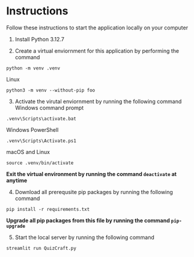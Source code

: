 # Instructions
Follow these instructions to start the application locally on your computer

1. Install Python 3.12.7

2. Create a virtual enviornment for this application by performing the command
```
python -m venv .venv
```
Linux
```
python3 -m venv --without-pip foo
```

3. Activate the virutal enviornment by running the following command
Windows command prompt
```
.venv\Scripts\activate.bat
```
Windows PowerShell
```
.venv\Scripts\Activate.ps1
```
macOS and Linux
```
source .venv/bin/activate
```

**Exit the virtual environment by running the command ```deactivate``` at anytime**

4. Download all prerequsite pip packages by running the following command
```
pip install -r requirements.txt
```

**Upgrade all pip packages from this file by running the command ```pip-upgrade```**

5. Start the local server by running the following command
```
streamlit run QuizCraft.py
```

